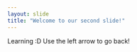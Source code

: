 ```yaml
---
layout: slide
title: "Welcome to our second slide!"
---
```

Learning :D
Use the left arrow to go back!
